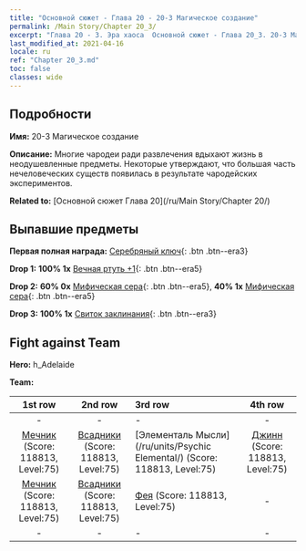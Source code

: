 ```yaml
---
title: "Основной сюжет - Глава 20 - 20-3 Магическое создание"
permalink: /Main Story/Chapter 20_3/
excerpt: "Глава 20 - 3. Эра хаоса  Основной сюжет - Глава 20_3. 20-3 Магическое создание"
last_modified_at: 2021-04-16
locale: ru
ref: "Chapter 20_3.md"
toc: false
classes: wide
---
```


## Подробности

 **Имя:** 20-3 Магическое создание

 **Описание:** Многие чародеи ради развлечения вдыхают жизнь в неодушевленные предметы. Некоторые утверждают, что большая часть нечеловеческих существ появилась в результате чародейских экспериментов.

 **Related to:** [Основной сюжет Глава 20](/ru/Main Story/Chapter 20/)

## Выпавшие предметы

 **Первая полная награда:** [Серебряный ключ](/ru/Items/con_693/){: .btn .btn--era3}

 **Drop 1:** **100% 1x** [Вечная ртуть +1](/ru/Items/mat_70/){: .btn .btn--era5}

 **Drop 2:** **60% 0x** [Мифическая сера](/ru/Items/mat_64/){: .btn .btn--era5}, **40% 1x** [Мифическая сера](/ru/Items/mat_64/){: .btn .btn--era5}

 **Drop 3:** **100% 1x** [Свиток заклинания](/ru/Items/con_694/){: .btn .btn--era3}


## Fight against Team
 **Hero:** h_Adelaide

 **Team:**


  | 1st row | 2nd row | 3rd row | 4th row |
  |:----:|:----:|:----|:----:|
  | - | - | - | - |
  | [Мечник](/ru/units/Swordsman/) (Score: 118813, Level:75)  | [Всадники](/ru/units/Cavalier/) (Score: 118813, Level:75)  | [Элементаль Мысли](/ru/units/Psychic Elemental/) (Score: 118813, Level:75)  | [Джинн](/ru/units/Genie/) (Score: 118813, Level:75)  |
  | [Мечник](/ru/units/Swordsman/) (Score: 118813, Level:75)  | [Всадники](/ru/units/Cavalier/) (Score: 118813, Level:75)  | [Фея](/ru/units/Sprite/) (Score: 118813, Level:75)  | - |
  | - | - | - | - |


